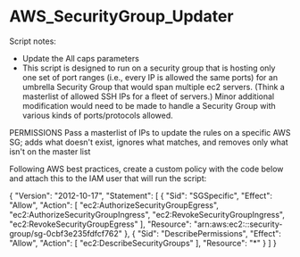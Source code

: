 # AWS_SecurityGroup_Updater
Script notes:
- Update the All caps parameters
- This script is designed to run on a security group that is hosting only one set of port ranges (i.e., every IP is allowed the same ports) for an umbrella Security Group that would span multiple ec2 servers. (Think a masterlist of allowed SSH IPs for a fleet of servers.) Minor additional modification would need to be made to handle a Security Group with various kinds of ports/protocols allowed.


PERMISSIONS
Pass a masterlist of IPs to update the rules on a specific AWS SG; adds what doesn't exist, ignores what matches, and removes only what isn't on the master list

Following AWS best practices, create a custom policy with the code below and attach this to the IAM user that will run the script:

{
    "Version": "2012-10-17",
    "Statement": [
        {
            "Sid": "SGSpecific",
            "Effect": "Allow",
            "Action": [
                "ec2:AuthorizeSecurityGroupEgress",
                "ec2:AuthorizeSecurityGroupIngress",
                "ec2:RevokeSecurityGroupIngress",
                "ec2:RevokeSecurityGroupEgress"
            ],
            "Resource": "arn:aws:ec2:*:*:security-group/sg-0cbf3e235fdfcf762"
        },
        {
            "Sid": "DescribePermissions",
            "Effect": "Allow",
            "Action": [
                "ec2:DescribeSecurityGroups"
            ],
            "Resource": "*"
        }
    ]
}
